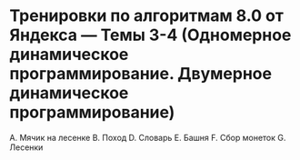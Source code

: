 # Тренировки по алгоритмам 8.0 от Яндекса — Темы 3-4 (Одномерное динамическое программирование. Двумерное динамическое программирование)

A. Мячик на лесенке
B. Поход
D. Словарь
E. Башня
F. Сбор монеток
G. Лесенки